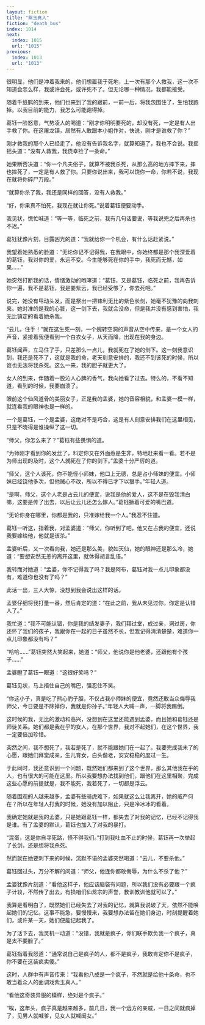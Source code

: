 ```yaml
---
layout: fiction
title: "紫玉真人"
fiction: "death_bus"
index: 1014
next:
  index: 1015
  url: "1015"
previous:
  index: 1013
  url: "1013"
---
```

很明显，他们是冲着我来的，他们想置我于死地，上一次有那个人救我，这一次不知道会怎么样，我或许会死，或许死不了。但无论哪一种情况，我都能接受。

随着千纸鹤的到来，他们也来到了我的跟前，一前一后，将我包围住了，生怕我跑掉。以我目前的能力，我怎么可能跑得掉。

葛钰一脸怒意，气势凌人的喝道：“刚才你明明要死的，却没有死，一定是有人出手救了你。在这屠龙镇，居然有人敢跟本小姐作对，快说，刚才是谁救了你？”

刚才救我的那个人已经走了，他没有告诉我名字，就算知道了，我也不会说。我摇摇头道：“没有人救我，我侥幸捡了一条命。”

她果断否决道：“你一个凡夫俗子，就算不被我杀死，从那么高的地方摔下来，摔也摔死了，一定是有人救了你。只要你说出来，我可以饶你一命，你若不说，我现在就将你碎尸万段。”

“就算你杀了我，我还是同样的回答，没有人救我。”

“好，你果真不怕死，我现在就让你死。”说着葛钰便要动手。

我见状，慌忙喊道：“等一等，临死之前，我有几句话要说，等我说完之后再杀也不迟。”

葛钰犹豫片刻，目露凶光的道：“我就给你一个机会，有什么话赶紧说。”

我望着她熟悉的脸道：“无论你记不记得我，在我眼中，你始终都是那个我深爱着的葛钰，我对你的爱，永远不变。今生能够死在你的手中，我死而无憾，如果……”

她突然打断我的话，情绪激动的咆哮道：“葛钰，又是葛钰，临死之前，我再告诉你一遍，我不是葛钰，我是姜紫云，我已经受够了，你去死吧。”

说完，她没有甩动头发，而是祭出一把锋利无比的紫色长剑，她毫不犹豫的向我刺来。她对准的是我的心脏，这一剑下去，我就会没命，但是我并没有感到害怕，我无比镇定的看着她杀我。

“云儿，住手！”就在这生死一刻，一个婉转空洞的声音从空中传来，是一个女人的声音，紧接着我便看到一个白衣女子，从天而降，出现在我的身边。

葛钰闻声，立马住了手，只差那么一点儿，我就死在了她的剑下。这一刻我意识到，我还是死不了，这就是我的命，老天刻意安排的，我还不到该死的时候，所以谁也无法将我杀死。这么一来，我的胆子就更大了。

女人的到来，伴随着一股沁人心脾的香气，我向她看了过去。特么的，不看不知道，看到的时候，我要崩溃了。

眼前这个仙风道骨的美丽女子，正是我的孟婆，她的音容相貌，和孟婆一模一样，就连看我的眼神也是一样的。

一个是葛钰，一个是孟婆，这绝对不是巧合，这是有人刻意安排我们在这里相见，只是不晓得是谁操纵了这一切。

“师父，你怎么来了？”葛钰有些畏惧的道。

“为师刚才看到你的发丝了，料定你又在外面惹是生非，特地赶来看一看。若不是为师出现的及时，这个人就死在了你的剑下。”孟婆十分严厉的道。

“师父，这个人该死，你不能怪小师妹，他口上无德，总是占小师妹的便宜。小师妹已经饶他多次，但他贼心不改，所以不得已才下以狠手。”年轻人道。

“是啊，师父，这个人老是占云儿的便宜，说我是他的爱人，这不是在毁我清白嘛，这要是传了出去，以后让云儿还怎么嫁人。”葛钰撅着可爱的嘴巴道。

“无论你身在哪里，你都是我的，只准嫁给我一个人。”我忍不住道。

葛钰一听这，指着我，对孟婆道：“师父，你听到了吧，他又在占我的便宜，还说我要嫁给他，他就是该杀。”

孟婆听后，又一次看向我，她还是那么美，貌如天仙，她的眼神还是那么冷，她道：“要想安然无恙的离开这里，就休得胡言乱语。”

我转而对她道：“孟婆，你不记得我了吗？我是阿布，葛钰对我一点儿印象都没有，难道你也没有了吗？”

此话一出，三人大惊，没想到我会说出这样的话。

孟婆仔细将我打量一番，然后肯定的道：“在此之前，我从未见过你，你定是认错人了。”

我忙道：“我不可能认错，你是我的结发妻子，我们拜过堂，成过亲，洞过房，你还怀了我们的孩子，我跟你在一起的日子虽然不长，但我记得清清楚楚，难道你一点儿印象都没有吗？”

“哈哈……”葛钰突然大笑起来，她道：“师父，他说你是他老婆，还跟他有个孩子……”

孟婆瞪了葛钰一眼道：“这很好笑吗？”

葛钰见状，马上捂住自己的嘴巴，强忍住不笑。

“你这小子，真是吃了熊心豹子胆，不仅占我小师妹的便宜，竟然还敢当众侮辱我师父，今日要是不除掉你，我就是你孙子。”年轻人大喊一声，一脚将我踢倒。

这时候的我，无比的激动和高兴，没想到在这里还能遇到孟婆，而且她和葛钰还是师徒关系。她们都是我在乎的女人，在那个世界，我对不起她们，在这个世界，我一定要倍加珍惜。

突然之间，我不想死了，我若是死了，就不能跟她们在一起了。我要完成我未了的心愿，跟她们拜堂成亲，生儿育女，白头偕老，安安稳稳的度过一生。

于此同时，我还意识到一个问题，既然她们都来到了这个世界，那么其他我在乎的人，也有很大的可能在这里。所以我要想办法找到他们，跟他们在这里相聚，完成这些心愿的前提就是，我不能死，我若死了，一切都是浮云。

随着围观的人越来越多，孟婆有些骑虎难下，如果就这么让我离开，她的威严何在？所以在年轻人打我的时候，她没有加以阻止，只是冷冰冰的看着。

我确定她就是我的孟婆，只是她跟葛钰一样，都失去了对我的记忆，已经不记得我是谁。有了孟婆的默认，葛钰也加入了对我的暴打。

“混蛋，这是你自寻死路，怪不得我们。”打到我吐血不止的时候，葛钰再一次举起了长剑，还是想将我杀死。

然而就在她要刺下来的时候，沉默不语的孟婆突然喝道：“云儿，不要杀他。”

葛钰回过头，万分不解的问道：“师父，他连你都敢侮辱，为什么不杀了他？”

孟婆犹豫片刻道：“看他这样子，他应该脑袋有问题，所以我们没有必要跟一个疯子计较，不然传了出去，有损咱们仙龙宗的声誉，教训教训他就可以了。”

我算是看明白了，既然她们已经失去了对我的记忆，就算我说破了天，依然不能唤起她们的记忆。这事不能急，要慢慢来，我要想办法留在她们身边，时刻提醒着她们，或许某一天，她们便能记起我了。

为了活下去，我灵机一动道：“没错，我就是疯子，你们联手欺负我一个疯子，真是太不要脸了。”

葛钰指着我怒道：“通常说自己是疯子的人，都不是疯子，我敢肯定你不是疯子，你不要在这装疯卖傻。”

这时，人群中有声音传来：“我看他八成是一个疯子，不然就是给他十条命，也不敢当着众人的面调戏紫玉真人。”

“看他这奇装异服的模样，绝对是个疯子。”

“唉，这年头，疯子真是越来越多，前几日，我一个远方的亲戚，一日之间就疯掉了，见男人就喊爹，见女人就喊闺女。”